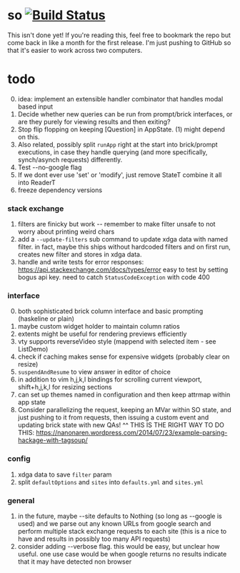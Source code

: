 # so [![Build Status](https://travis-ci.org/samtay/so.svg?branch=master)](https://travis-ci.org/samtay/so)


This isn't done yet! If you're reading this, feel free to bookmark the repo but
come back in like a month for the first release. I'm just pushing to GitHub so
that it's easier to work across two computers.

# todo

0. idea: implement an extensible handler combinator that handles modal based input
1. Decide whether new queries can be run from prompt/brick interfaces, or are
   they purely for viewing results and then exiting?
2. Stop flip flopping on keeping [Question] in AppState. (1) might depend on this.
3. Also related, possibly split `runApp` right at the start into brick/prompt executions,
   in case they handle querying (and more specifically, synch/asynch requests) differently.
4. Test --no-google flag
5. If we dont ever use 'set' or 'modify', just remove StateT combine it all into ReaderT
6. freeze dependency versions

### stack exchange
1. filters are finicky but work -- remember to make filter unsafe to not worry
   about printing weird chars
2. add a `--update-filters` sub command to update xdga data with named filter.
   in fact, maybe this ships without hardcoded filters and on first run,
   creates new filter and stores in xdga data.
5. handle and write tests for error responses:
   https://api.stackexchange.com/docs/types/error easy to test by setting bogus
   api key. need to catch `StatusCodeException` with code 400

### interface
0. both sophisticated brick column interface and basic prompting (haskeline or
   plain)
1. maybe custom widget holder to maintain column ratios
2. extents might be useful for rendering previews efficiently
3. vty supports reverseVideo style (mappend with selected item - see ListDemo)
4. check if caching makes sense for expensive widgets (probably clear on
   resize)
5. `suspendAndResume` to view answer in editor of choice
6. in addition to vim h,j,k,l bindings for scrolling current viewport,
   shift+h,j,k,l for resizing sections
7. can set up themes named in configuration and then keep attrmap within app
   state
3. Consider parallelizing the request, keeping an MVar within SO state, and
   just pushing to it from requests, then issuing a custom event and updating
   brick state with new QAs!  ^^ THIS IS THE RIGHT WAY TO DO THIS:
   https://nanonaren.wordpress.com/2014/07/23/example-parsing-hackage-with-tagsoup/

### config
1. xdga data to save `filter` param
2. split `defaultOptions` and `sites` into `defaults.yml` and `sites.yml`

### general
1. in the future, maybe --site defaults to Nothing (so long as --google is
   used) and we parse out any known URLs from google search and perform
   multiple stack exchange requests to each site (this is a nice to have and
   results in possibly too many API requests)
3. consider adding --verbose flag. this would be easy, but unclear how useful.
   one use case would be when google returns no results indicate that it may
   have detected non browser

